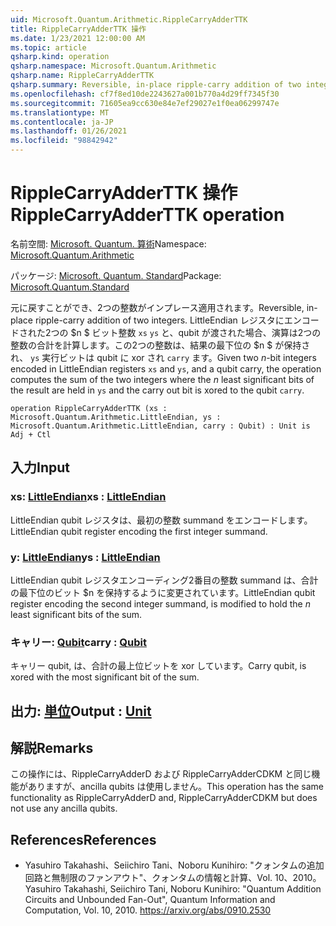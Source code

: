 ```yaml
---
uid: Microsoft.Quantum.Arithmetic.RippleCarryAdderTTK
title: RippleCarryAdderTTK 操作
ms.date: 1/23/2021 12:00:00 AM
ms.topic: article
qsharp.kind: operation
qsharp.namespace: Microsoft.Quantum.Arithmetic
qsharp.name: RippleCarryAdderTTK
qsharp.summary: Reversible, in-place ripple-carry addition of two integers. Given two $n$-bit integers encoded in LittleEndian registers `xs` and `ys`, and a qubit carry, the operation computes the sum of the two integers where the $n$ least significant bits of the result are held in `ys` and the carry out bit is xored to the qubit `carry`.
ms.openlocfilehash: cf7f8ed10de2243627a001b770a4d29ff7345f30
ms.sourcegitcommit: 71605ea9cc630e84e7ef29027e1f0ea06299747e
ms.translationtype: MT
ms.contentlocale: ja-JP
ms.lasthandoff: 01/26/2021
ms.locfileid: "98842942"
---
```

# <a name="ripplecarryadderttk-operation"></a><span data-ttu-id="a45b8-102">RippleCarryAdderTTK 操作</span><span class="sxs-lookup"><span data-stu-id="a45b8-102">RippleCarryAdderTTK operation</span></span>

<span data-ttu-id="a45b8-103">名前空間: [Microsoft. Quantum. 算術](xref:Microsoft.Quantum.Arithmetic)</span><span class="sxs-lookup"><span data-stu-id="a45b8-103">Namespace: [Microsoft.Quantum.Arithmetic](xref:Microsoft.Quantum.Arithmetic)</span></span>

<span data-ttu-id="a45b8-104">パッケージ: [Microsoft. Quantum. Standard](https://nuget.org/packages/Microsoft.Quantum.Standard)</span><span class="sxs-lookup"><span data-stu-id="a45b8-104">Package: [Microsoft.Quantum.Standard](https://nuget.org/packages/Microsoft.Quantum.Standard)</span></span>


<span data-ttu-id="a45b8-105">元に戻すことができ、2つの整数がインプレース適用されます。</span><span class="sxs-lookup"><span data-stu-id="a45b8-105">Reversible, in-place ripple-carry addition of two integers.</span></span>
<span data-ttu-id="a45b8-106">LittleEndian レジスタにエンコードされた2つの $n $ ビット整数 `xs` `ys` と、qubit が渡された場合、演算は2つの整数の合計を計算します。この2つの整数は、結果の最下位の $n $ が保持され、 `ys` 実行ビットは qubit に xor され `carry` ます。</span><span class="sxs-lookup"><span data-stu-id="a45b8-106">Given two $n$-bit integers encoded in LittleEndian registers `xs` and `ys`, and a qubit carry, the operation computes the sum of the two integers where the $n$ least significant bits of the result are held in `ys` and the carry out bit is xored to the qubit `carry`.</span></span>

```qsharp
operation RippleCarryAdderTTK (xs : Microsoft.Quantum.Arithmetic.LittleEndian, ys : Microsoft.Quantum.Arithmetic.LittleEndian, carry : Qubit) : Unit is Adj + Ctl
```


## <a name="input"></a><span data-ttu-id="a45b8-107">入力</span><span class="sxs-lookup"><span data-stu-id="a45b8-107">Input</span></span>

### <a name="xs--littleendian"></a><span data-ttu-id="a45b8-108">xs: [LittleEndian](xref:Microsoft.Quantum.Arithmetic.LittleEndian)</span><span class="sxs-lookup"><span data-stu-id="a45b8-108">xs : [LittleEndian](xref:Microsoft.Quantum.Arithmetic.LittleEndian)</span></span>

<span data-ttu-id="a45b8-109">LittleEndian qubit レジスタは、最初の整数 summand をエンコードします。</span><span class="sxs-lookup"><span data-stu-id="a45b8-109">LittleEndian qubit register encoding the first integer summand.</span></span>


### <a name="ys--littleendian"></a><span data-ttu-id="a45b8-110">y: [LittleEndian](xref:Microsoft.Quantum.Arithmetic.LittleEndian)</span><span class="sxs-lookup"><span data-stu-id="a45b8-110">ys : [LittleEndian](xref:Microsoft.Quantum.Arithmetic.LittleEndian)</span></span>

<span data-ttu-id="a45b8-111">LittleEndian qubit レジスタエンコーディング2番目の整数 summand は、合計の最下位のビット $n を保持するように変更されています。</span><span class="sxs-lookup"><span data-stu-id="a45b8-111">LittleEndian qubit register encoding the second integer summand, is modified to hold the $n$ least significant bits of the sum.</span></span>


### <a name="carry--qubit"></a><span data-ttu-id="a45b8-112">キャリー: [Qubit](xref:microsoft.quantum.lang-ref.qubit)</span><span class="sxs-lookup"><span data-stu-id="a45b8-112">carry : [Qubit](xref:microsoft.quantum.lang-ref.qubit)</span></span>

<span data-ttu-id="a45b8-113">キャリー qubit, は、合計の最上位ビットを xor しています。</span><span class="sxs-lookup"><span data-stu-id="a45b8-113">Carry qubit, is xored with the most significant bit of the sum.</span></span>



## <a name="output--unit"></a><span data-ttu-id="a45b8-114">出力: [単位](xref:microsoft.quantum.lang-ref.unit)</span><span class="sxs-lookup"><span data-stu-id="a45b8-114">Output : [Unit](xref:microsoft.quantum.lang-ref.unit)</span></span>



## <a name="remarks"></a><span data-ttu-id="a45b8-115">解説</span><span class="sxs-lookup"><span data-stu-id="a45b8-115">Remarks</span></span>

<span data-ttu-id="a45b8-116">この操作には、RippleCarryAdderD および RippleCarryAdderCDKM と同じ機能がありますが、ancilla qubits は使用しません。</span><span class="sxs-lookup"><span data-stu-id="a45b8-116">This operation has the same functionality as RippleCarryAdderD and, RippleCarryAdderCDKM but does not use any ancilla qubits.</span></span>

## <a name="references"></a><span data-ttu-id="a45b8-117">References</span><span class="sxs-lookup"><span data-stu-id="a45b8-117">References</span></span>

- <span data-ttu-id="a45b8-118">Yasuhiro Takahashi、Seiichiro Tani、Noboru Kunihiro: "クォンタムの追加回路と無制限のファンアウト"、クォンタムの情報と計算、Vol. 10、2010。</span><span class="sxs-lookup"><span data-stu-id="a45b8-118">Yasuhiro Takahashi, Seiichiro Tani, Noboru Kunihiro: "Quantum Addition Circuits and Unbounded Fan-Out", Quantum Information and Computation, Vol. 10, 2010.</span></span>
  https://arxiv.org/abs/0910.2530